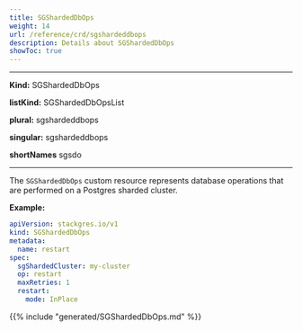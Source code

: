 ```yaml
---
title: SGShardedDbOps
weight: 14
url: /reference/crd/sgshardeddbops
description: Details about SGShardedDbOps
showToc: true
---
```


___
**Kind:** SGShardedDbOps

**listKind:** SGShardedDbOpsList

**plural:** sgshardeddbops

**singular:** sgshardeddbops

**shortNames** sgsdo
___

The `SGShardedDbOps` custom resource represents database operations that are performed on a Postgres sharded cluster.

**Example:**

```yaml
apiVersion: stackgres.io/v1
kind: SGShardedDbOps
metadata:
  name: restart
spec:
  sgShardedCluster: my-cluster
  op: restart
  maxRetries: 1
  restart:
    mode: InPlace
```

{{% include "generated/SGShardedDbOps.md" %}}
